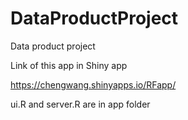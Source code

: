 # DataProductProject
Data product project

Link of this app in Shiny app

https://chengwang.shinyapps.io/RFapp/

ui.R and server.R are in app folder
